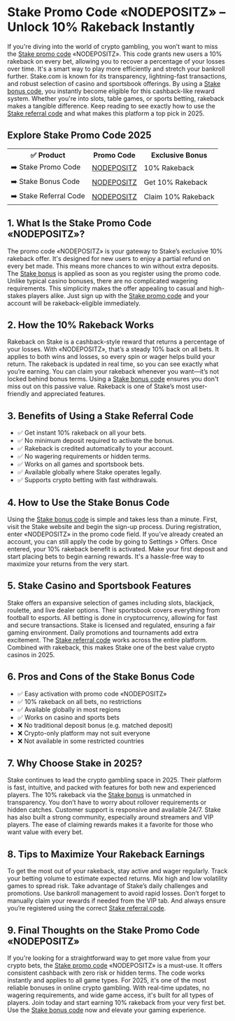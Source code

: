 <h1>Stake Promo Code «NODEPOSITZ» – Unlock 10% Rakeback Instantly</h1>

If you're diving into the world of crypto gambling, you won’t want to miss the <a href="https://stake.bet/?c=nodepositz">Stake promo code</a> «NODEPOSITZ». This code grants new users a 10% rakeback on every bet, allowing you to recover a percentage of your losses over time. It's a smart way to play more efficiently and stretch your bankroll further. Stake.com is known for its transparency, lightning-fast transactions, and robust selection of casino and sportsbook offerings. By using a <a href="https://stake.bet/?c=nodepositz">Stake bonus code</a>, you instantly become eligible for this cashback-like reward system. Whether you're into slots, table games, or sports betting, rakeback makes a tangible difference. Keep reading to see exactly how to use the <a href="https://stake.bet/?c=nodepositz">Stake referral code</a> and what makes this platform a top pick in 2025.

<h2>Explore Stake Promo Code 2025</h2>
<table>
  <tr>
    <th>✅ Product</th>
    <th>Promo Code</th>
    <th>Exclusive Bonus</th>
  </tr>
  <tr>
    <td>➡️ Stake Promo Code</td>
    <td><a href="https://stake.bet/?c=nodepositz">NODEPOSITZ</a></td>
    <td>10% Rakeback</td>
  </tr>
  <tr>
    <td>➡️ Stake Bonus Code</td>
    <td><a href="https://stake.bet/?c=nodepositz">NODEPOSITZ</a></td>
    <td>Get 10% Rakeback</td>
  </tr>
  <tr>
    <td>➡️ Stake Referral Code</td>
    <td><a href="https://stake.bet/?c=nodepositz">NODEPOSITZ</a></td>
    <td>Claim 10% Rakeback</td>
  </tr>
</table>

<h2>1. What Is the Stake Promo Code «NODEPOSITZ»?</h2>
The promo code «NODEPOSITZ» is your gateway to Stake’s exclusive 10% rakeback offer. It's designed for new users to enjoy a partial refund on every bet made. This means more chances to win without extra deposits. The <a href="https://stake.bet/?c=nodepositz">Stake bonus</a> is applied as soon as you register using the promo code. Unlike typical casino bonuses, there are no complicated wagering requirements. This simplicity makes the offer appealing to casual and high-stakes players alike. Just sign up with the <a href="https://stake.bet/?c=nodepositz">Stake promo code</a> and your account will be rakeback-eligible immediately.

<h2>2. How the 10% Rakeback Works</h2>
Rakeback on Stake is a cashback-style reward that returns a percentage of your losses. With «NODEPOSITZ», that’s a steady 10% back on all bets. It applies to both wins and losses, so every spin or wager helps build your return. The rakeback is updated in real time, so you can see exactly what you’re earning. You can claim your rakeback whenever you want—it’s not locked behind bonus terms. Using a <a href="https://stake.bet/?c=nodepositz">Stake bonus code</a> ensures you don't miss out on this passive value. Rakeback is one of Stake’s most user-friendly and appreciated features.

<h2>3. Benefits of Using a Stake Referral Code</h2>
<ul>
  <li>✅ Get instant 10% rakeback on all your bets.</li>
  <li>✅ No minimum deposit required to activate the bonus.</li>
  <li>✅ Rakeback is credited automatically to your account.</li>
  <li>✅ No wagering requirements or hidden terms.</li>
  <li>✅ Works on all games and sportsbook bets.</li>
  <li>✅ Available globally where Stake operates legally.</li>
  <li>✅ Supports crypto betting with fast withdrawals.</li>
</ul>

<h2>4. How to Use the Stake Bonus Code</h2>
Using the <a href="https://stake.bet/?c=nodepositz">Stake bonus code</a> is simple and takes less than a minute. First, visit the Stake website and begin the sign-up process. During registration, enter «NODEPOSITZ» in the promo code field. If you’ve already created an account, you can still apply the code by going to Settings > Offers. Once entered, your 10% rakeback benefit is activated. Make your first deposit and start placing bets to begin earning rewards. It's a hassle-free way to maximize your returns from the very start.

<h2>5. Stake Casino and Sportsbook Features</h2>
Stake offers an expansive selection of games including slots, blackjack, roulette, and live dealer options. Their sportsbook covers everything from football to esports. All betting is done in cryptocurrency, allowing for fast and secure transactions. Stake is licensed and regulated, ensuring a fair gaming environment. Daily promotions and tournaments add extra excitement. The <a href="https://stake.bet/?c=nodepositz">Stake referral code</a> works across the entire platform. Combined with rakeback, this makes Stake one of the best value crypto casinos in 2025.

<h2>6. Pros and Cons of the Stake Bonus Code</h2>
<ul>
  <li>✅ Easy activation with promo code «NODEPOSITZ»</li>
  <li>✅ 10% rakeback on all bets, no restrictions</li>
  <li>✅ Available globally in most regions</li>
  <li>✅ Works on casino and sports bets</li>
  <li>❌ No traditional deposit bonus (e.g. matched deposit)</li>
  <li>❌ Crypto-only platform may not suit everyone</li>
  <li>❌ Not available in some restricted countries</li>
</ul>

<h2>7. Why Choose Stake in 2025?</h2>
Stake continues to lead the crypto gambling space in 2025. Their platform is fast, intuitive, and packed with features for both new and experienced players. The 10% rakeback via the <a href="https://stake.bet/?c=nodepositz">Stake bonus</a> is unmatched in transparency. You don’t have to worry about rollover requirements or hidden catches. Customer support is responsive and available 24/7. Stake has also built a strong community, especially around streamers and VIP players. The ease of claiming rewards makes it a favorite for those who want value with every bet.

<h2>8. Tips to Maximize Your Rakeback Earnings</h2>
To get the most out of your rakeback, stay active and wager regularly. Track your betting volume to estimate expected returns. Mix high and low volatility games to spread risk. Take advantage of Stake’s daily challenges and promotions. Use bankroll management to avoid rapid losses. Don’t forget to manually claim your rewards if needed from the VIP tab. And always ensure you’re registered using the correct <a href="https://stake.bet/?c=nodepositz">Stake referral code</a>.

<h2>9. Final Thoughts on the Stake Promo Code «NODEPOSITZ»</h2>
If you're looking for a straightforward way to get more value from your crypto bets, the <a href="https://stake.bet/?c=nodepositz">Stake promo code</a> «NODEPOSITZ» is a must-use. It offers consistent cashback with zero risk or hidden terms. The code works instantly and applies to all game types. For 2025, it's one of the most reliable bonuses in online crypto gambling. With real-time updates, no wagering requirements, and wide game access, it's built for all types of players. Join today and start earning 10% rakeback from your very first bet. Use the <a href="https://stake.bet/?c=nodepositz">Stake bonus code</a> now and elevate your gaming experience.
